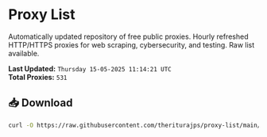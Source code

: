 # Proxy List

Automatically updated repository of free public proxies. Hourly refreshed HTTP/HTTPS proxies for web scraping, cybersecurity, and testing. Raw list available.

**Last Updated:** `Thursday 15-05-2025 11:14:21 UTC`  
**Total Proxies:** `531`

## 📥 Download
```bash
curl -O https://raw.githubusercontent.com/theriturajps/proxy-list/main/proxies.txt
